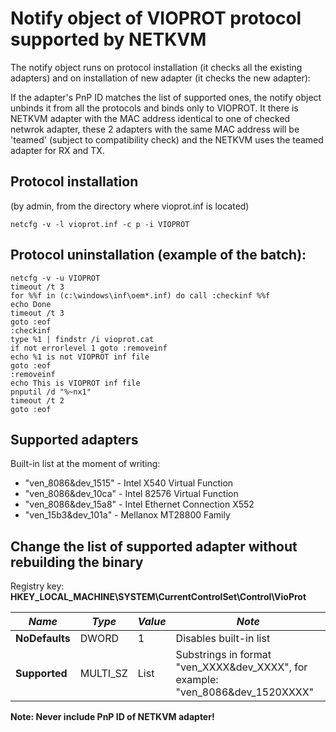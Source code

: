 # Notify object of VIOPROT protocol supported by NETKVM

The notify object runs on protocol installation (it checks all the
existing adapters) and on installation of new adapter (it checks the
new adapter):

If the adapter's PnP ID matches the list of supported ones, the notify
object unbinds it from all the protocols and binds only to VIOPROT.
It there is NETKVM adapter with the MAC address identical to one of
checked netwrok adapter, these 2 adapters with the same MAC address
will be 'teamed' (subject to compatibility check) and the NETKVM uses
the teamed adapter for RX and TX.

## Protocol installation

(by admin, from the directory where vioprot.inf is located)

    netcfg -v -l vioprot.inf -c p -i VIOPROT

## Protocol uninstallation (example of the batch):

    netcfg -v -u VIOPROT
    timeout /t 3
    for %%f in (c:\windows\inf\oem*.inf) do call :checkinf %%f
    echo Done
    timeout /t 3
    goto :eof
    :checkinf
    type %1 | findstr /i vioprot.cat
    if not errorlevel 1 goto :removeinf
    echo %1 is not VIOPROT inf file
    goto :eof
    :removeinf
    echo This is VIOPROT inf file
    pnputil /d "%~nx1"
    timeout /t 2
    goto :eof

## Supported adapters

Built-in list at the moment of writing:
* "ven_8086&dev_1515" - Intel X540 Virtual Function
* "ven_8086&dev_10ca" - Intel 82576 Virtual Function
* "ven_8086&dev_15a8" - Intel Ethernet Connection X552
* "ven_15b3&dev_101a" - Mellanox MT28800 Family

## Change the list of supported adapter without rebuilding the binary

Registry key: **HKEY_LOCAL_MACHINE\SYSTEM\CurrentControlSet\Control\VioProt**

*Name* | *Type* | *Value* | *Note*
-------|--------|---------|--------
**NoDefaults** | DWORD | 1 | Disables built-in list
**Supported** | MULTI_SZ | List | Substrings in format "ven_XXXX&dev_XXXX", for example: "ven_8086&dev_1520XXXX"

**Note: Never include PnP ID of NETKVM adapter!**
